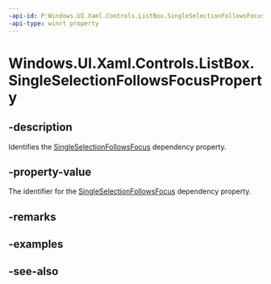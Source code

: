 ```yaml
---
-api-id: P:Windows.UI.Xaml.Controls.ListBox.SingleSelectionFollowsFocusProperty
-api-type: winrt property
---
```


<!-- Property syntax
public Windows.UI.Xaml.DependencyProperty SingleSelectionFollowsFocusProperty { get; }
-->

# Windows.UI.Xaml.Controls.ListBox.SingleSelectionFollowsFocusProperty

## -description
Identifies the [SingleSelectionFollowsFocus](listbox_singleselectionfollowsfocus.md) dependency property.



## -property-value
The identifier for the [SingleSelectionFollowsFocus](listbox_singleselectionfollowsfocus.md) dependency property.

## -remarks

## -examples

## -see-also
